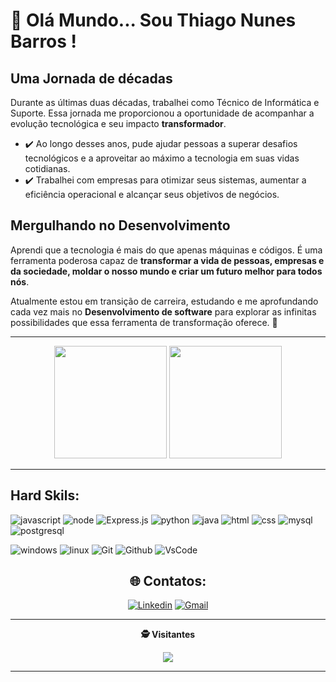 # :rocket: Olá Mundo... Sou Thiago Nunes Barros !

## Uma Jornada de décadas

Durante as últimas duas décadas,  trabalhei como Técnico de Informática e Suporte. Essa jornada me proporcionou a oportunidade de acompanhar a evolução tecnológica e seu impacto **transformador**. 

- ✔️ Ao longo desses anos, pude ajudar pessoas a superar desafios tecnológicos e a aproveitar ao máximo a tecnologia em suas vidas cotidianas.
- ✔️ Trabalhei com empresas para otimizar seus sistemas, aumentar a eficiência operacional e alcançar seus objetivos de negócios.

## Mergulhando no Desenvolvimento

Aprendi que a tecnologia é mais do que apenas máquinas e códigos. É uma ferramenta poderosa capaz de **transformar a vida de pessoas, empresas e da sociedade, moldar o nosso mundo e criar um futuro melhor para todos nós**.

Atualmente estou em transição de carreira, estudando e me aprofundando cada vez mais no **Desenvolvimento de software** para explorar as infinitas possibilidades que essa ferramenta de transformação oferece. :rocket:

<body>
  <hr>
  <div align="center">
  <img height="180em" src="https://github-readme-stats-vert-three-11.vercel.app/api?username=devtnbad&show_icons=true&theme=tokyonight&hide_border=true"/>
  <img height="180em" src="https://github-readme-stats-vert-three-11.vercel.app/api/top-langs/?username=devtnbad&layout=compact&langs_count=6&theme=tokyonight&hide_border=true&custom_title=Principais%20%Linguagues"/>
  <hr>  
  </div>

##  Hard Skils: 

![javascript](https://img.shields.io/badge/javascript-000?style=for-the-badge&logo=javascript)
![node](https://img.shields.io/badge/nodejs-000?style=for-the-badge&logo=node.js)
![Express.js](https://img.shields.io/badge/Express%20js-000000?style=for-the-badge&logo=express&logoColor=white)
![python](https://img.shields.io/badge/python-000?style=for-the-badge&logo=python)
![java](https://img.shields.io/badge/java-000?style=for-the-badge&logo=springboot)
![html](https://img.shields.io/badge/html-000?style=for-the-badge&logo=html5)
![css](https://img.shields.io/badge/css-000?style=for-the-badge&logo=css3)
![mysql](https://img.shields.io/badge/mysql-000?style=for-the-badge&logo=mysql)
![postgresql](https://img.shields.io/badge/postgresql-000?style=for-the-badge&logo=postgresql)

![windows](https://img.shields.io/badge/windows-000?style=for-the-badge&logo=windows)
![linux](https://img.shields.io/badge/linux-000?style=for-the-badge&logo=linux)
![Git](https://img.shields.io/badge/git-000?style=for-the-badge&logo=git)
![Github](https://img.shields.io/badge/github-000?style=for-the-badge&logo=github)
![VsCode](https://img.shields.io/badge/vscode-000?style=for-the-badge&logo=visualstudioCode)


</body>

<div align="center">

## 🌐 Contatos:
[![Linkedin](https://img.shields.io/badge/Linkedin-0000dd?style=for-the-badge&logo=linkedin&logoColor=white)](https://www.linkedin.com/in/thiago-nunes-barros/)
[![Gmail](https://img.shields.io/badge/Gmail-D14836?style=for-the-badge&logo=gmail&logoColor=white)](mailto:dev.tnbad@gmail.com)
<hr>
<div align="center">
<p align="centre"><b>🕵️ Visitantes</b></p>  
<p align="center"><img align="center" src="https://profile-counter.glitch.me/{devtnbad}/count.svg" /></p> 
<hr>
</div>
